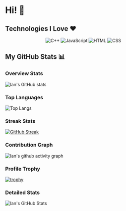 # Hi! 👋

## Technologies I Love ❤️

<p align="center">
  <img src="https://img.shields.io/badge/C++-00599C?style=for-the-badge&logo=c%2B%2B&logoColor=white" alt="C++">
  <img src="https://img.shields.io/badge/JavaScript-F7DF1E?style=for-the-badge&logo=javascript&logoColor=black" alt="JavaScript">
  <img src="https://img.shields.io/badge/HTML5-E34F26?style=for-the-badge&logo=html5&logoColor=white" alt="HTML">
  <img src="https://img.shields.io/badge/CSS3-1572B6?style=for-the-badge&logo=css3&logoColor=white" alt="CSS">
</p>

## My GitHub Stats 📊

### Overview Stats

![Ian's GitHub stats](https://github-readme-stats.vercel.app/api?username=frrst-ian&show_icons=true&theme=radical)

### Top Languages

![Top Langs](https://github-readme-stats.vercel.app/api/top-langs/?username=frrst-ian&layout=compact&theme=radical)

### Streak Stats

[![GitHub Streak](https://github-readme-streak-stats.herokuapp.com/?user=frrst-ian&theme=radical)](https://git.io/streak-stats)

### Contribution Graph

![Ian's github activity graph](https://github-readme-activity-graph.vercel.app/graph?username=frrst-ian&theme=react-dark)

### Profile Trophy

[![trophy](https://github-profile-trophy.vercel.app/?username=frrst-ian&theme=onedark)](https://github.com/ryo-ma/github-profile-trophy)

### Detailed Stats

<img src="https://github-profile-summary-cards.vercel.app/api/cards/profile-details?username=frrst-ian&theme=monokai" alt="Ian's GitHub Stats" />
